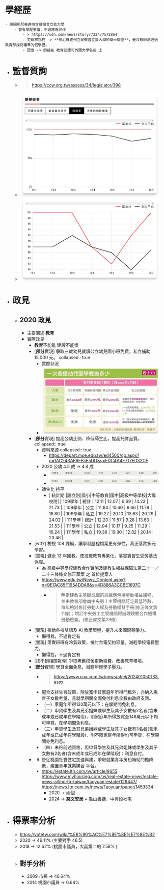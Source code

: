 # 學經歷
	- 美國明尼蘇達州立曼徹普立敦大學
		- 曾有學歷爭議，不過應為炒作
			- > https://udn.com/news/story/7324/7572864
			- 范綱祥指控 -> **明尼蘇達州立曼徹普立敦大學的學士學位**，是沒有辦法通過教育部採認標準的假學歷。
			- 回應 -> 的確在 教育部認可外國大學名冊 上
- # 監督質詢
	- > https://ccw.org.tw/assess/34/legislator/398
	- ![image.png](../assets/image_1704538707610_0.png)
	- ![image.png](../assets/image_1704538712624_0.png)
- # 政見
	- ## 2020 政見
		- 主要闡述 **教育**
		- 實際政見
			- **教育**不能亂 建設不能慢
			- [**部分**實現] 爭取三歲幼兒就讀公立幼兒園小班免費，私立補助 15,000 元。
			  collapsed:: true
				- 實際狀況
				- ![image.png](../assets/image_1704536826591_0.png)
			- [**部分**實現] 提高公幼比例、降低師生比，提高托育品質。
			  collapsed:: true
				- 資料來源
				  collapsed:: true
					- https://depart.moe.edu.tw/ed4500/cp.aspx?n=1AC243AF6EF5E5DD&s=EDC4A4E717ED32CF
				- 2020 公幼 4.5 成 -> 4.8 成
					- ![image.png](../assets/image_1704537221294_0.png)
					- ![image.png](../assets/image_1704537606085_0.png)
				- 師生比 持平
					- | 統計期 |設立別|國小|中等教育|國中|高級中等學校|大專校院|
					  | 109學年 | 總計 | 12.11 | 12.07 | 9.69 | 14.22 | 21.73 |
					  | 109學年 | 公立 | 11.94 | 10.60 | 9.66 | 11.79 | 18.80 |
					  | 109學年 | 私立 | 19.27 | 20.10 | 13.63 | 20.29 | 24.02 |
					  | 111學年 | 總計 | 12.20 | 11.57 | 9.28 | 13.63 | 21.53 |
					  | 111學年 | 公立 | 12.04 | 10.17 | 9.25 | 11.29 | 19.24 |
					  | 111學年 | 私立 | 19.38 | 19.90 | 12.82 | 20.14 | 23.46 |
			- [wtf?] 檢視 108 課綱，讓學習歷程檔案更有彈性，真正落實多元學習。
			- [實現] 健全 12 年國教，使技職教育專業化，落實實習生受勞基法保障。
				- 為 高級中等學校建教合作實施及建教生權益保障法第二十一／二十三條條文修正草案 之 首位提案人
				- https://www.edu.tw/News_Content.aspx?n=9E7AC85F1954DDA8&s=4D886A3C0BE1697C
					- > 明定建教生基礎或職前訓練應包括勞動權益課程，並由教育部會商中央勞工主管機關訂定最低時數、每年檢討修訂勞動人權及勞動權益手冊(修正條文第11條)；增訂中央勞工主管機關得辦理建教合作機構勞動檢查。(修正條文第29條)
			- [實現] 推動各校雙語及 AI 教學環境，提升未來國際競爭力。
				- 懶得找，不過肯定有
			- [實現] 落實班班有冷氣政策，檢討台電契約容量，減輕學校電費壓力。
				- 懶得找，不過肯定有
			- [找不到相關報導] 爭取老舊校舍更新經費，改善教育環境。
			- [**部分**實現]  學貸全面免息，減輕年輕學子壓力。
				- > https://www.cna.com.tw/news/ahel/202401050133.aspx
				- 配合支持生育政策，除放寬申貸家庭年所得門檻外，亦納入撫育子女數考量，且就學期間全面免付利息全數由政府支應。
				- （一）家庭年所得120萬元以下：在學期間免利息。
				- （二）申貸學生及其兄弟姐妹或學生及其子女數有2名者(含未成年或已成年在學階段)，則家庭年所得放寬至148萬元以下均可申貸，在學期間免利息。
				- （三）申貸學生及其兄弟姐妹或學生及其子女數有3名者(含未成年或已成年在學階段)，則不限家庭年所得均可申貸，在學期間亦免利息。
				- （四）未符前述資格，但申貸學生及其兄弟姐妹或學生及其子女數有2名者(含未成年或已成年在學階段)：利息自付。
			- 9. 督促桃園社會住宅加速興建，爭取就業青年房租補助門檻降低，建置青年就業媒合
			  平台。
				- https://estate.ltn.com.tw/article/9655
				  https://www.myhousing.com.tw/real-estate-news/estate-news-all/north-taiwan/taoyuan-estate/128447/
				  https://news.ltn.com.tw/news/Taoyuan/paper/1459334
					- 2020 -> 兩個
					- 2024 -> **慈文安居** + 龜山善捷、中興段社宅
- # 得票率分析
	- https://votetw.com/wiki/%E8%90%AC%E7%BE%8E%E7%8E%B2
	- 2020 -> 49.11% (主要對手 46.5)
	- 2018 -> 12.62% (桃園市議員，大贏第二的 7.58% )
	- ## 對手分析
		- 2009 市長 -> 46.64%
		- 2014 桃園市議員 -> 6.64%